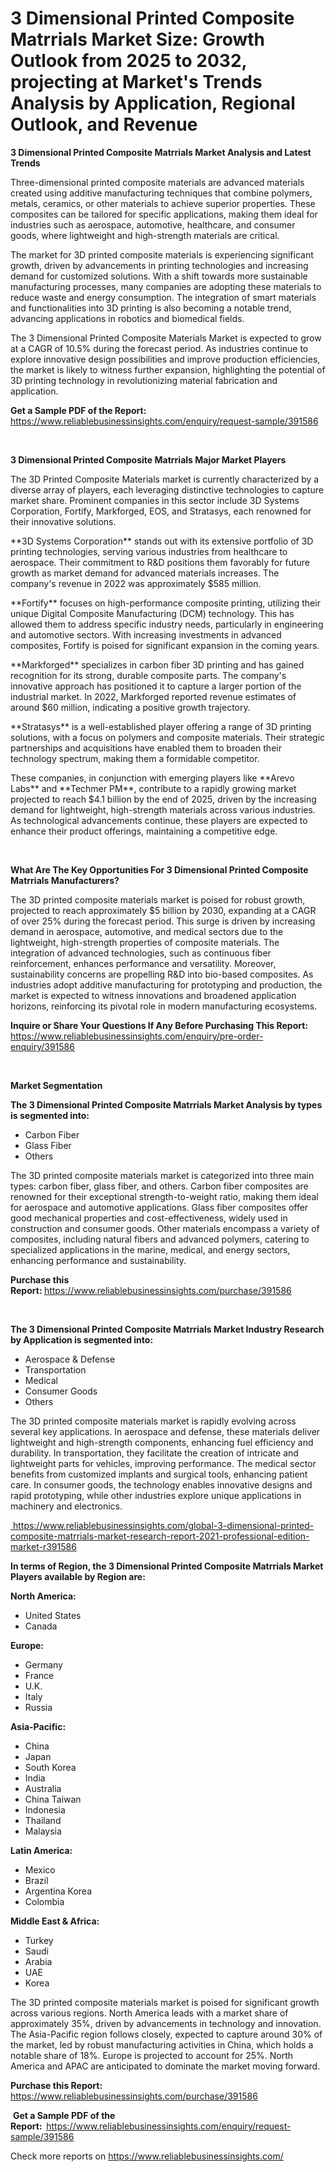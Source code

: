 <p><h1>3 Dimensional Printed Composite Matrrials Market Size: Growth Outlook from 2025 to 2032, projecting at Market's Trends Analysis by Application, Regional Outlook, and Revenue</h1></p><p><strong>3 Dimensional Printed Composite Matrrials Market Analysis and Latest Trends</strong></p>
<p><p>Three-dimensional printed composite materials are advanced materials created using additive manufacturing techniques that combine polymers, metals, ceramics, or other materials to achieve superior properties. These composites can be tailored for specific applications, making them ideal for industries such as aerospace, automotive, healthcare, and consumer goods, where lightweight and high-strength materials are critical. </p><p>The market for 3D printed composite materials is experiencing significant growth, driven by advancements in printing technologies and increasing demand for customized solutions. With a shift towards more sustainable manufacturing processes, many companies are adopting these materials to reduce waste and energy consumption. The integration of smart materials and functionalities into 3D printing is also becoming a notable trend, advancing applications in robotics and biomedical fields.</p><p>The 3 Dimensional Printed Composite Materials Market is expected to grow at a CAGR of 10.5% during the forecast period. As industries continue to explore innovative design possibilities and improve production efficiencies, the market is likely to witness further expansion, highlighting the potential of 3D printing technology in revolutionizing material fabrication and application.</p></p>
<p><strong>Get a Sample PDF of the Report:&nbsp;</strong> <a href="https://www.reliablebusinessinsights.com/enquiry/request-sample/391586?utm_campaign=2440&utm_medium=2&utm_source=Github&utm_content=ia&utm_term=29032025&utm_id=3-dimensional-printed-composite-matrrials">https://www.reliablebusinessinsights.com/enquiry/request-sample/391586</a></p>
<p>&nbsp;</p>
<p><strong>3 Dimensional Printed Composite Matrrials Major Market Players</strong></p>
<p><p>The 3D Printed Composite Materials market is currently characterized by a diverse array of players, each leveraging distinctive technologies to capture market share. Prominent companies in this sector include 3D Systems Corporation, Fortify, Markforged, EOS, and Stratasys, each renowned for their innovative solutions.</p><p>**3D Systems Corporation** stands out with its extensive portfolio of 3D printing technologies, serving various industries from healthcare to aerospace. Their commitment to R&D positions them favorably for future growth as market demand for advanced materials increases. The company's revenue in 2022 was approximately $585 million.</p><p>**Fortify** focuses on high-performance composite printing, utilizing their unique Digital Composite Manufacturing (DCM) technology. This has allowed them to address specific industry needs, particularly in engineering and automotive sectors. With increasing investments in advanced composites, Fortify is poised for significant expansion in the coming years.</p><p>**Markforged** specializes in carbon fiber 3D printing and has gained recognition for its strong, durable composite parts. The company's innovative approach has positioned it to capture a larger portion of the industrial market. In 2022, Markforged reported revenue estimates of around $60 million, indicating a positive growth trajectory.</p><p>**Stratasys** is a well-established player offering a range of 3D printing solutions, with a focus on polymers and composite materials. Their strategic partnerships and acquisitions have enabled them to broaden their technology spectrum, making them a formidable competitor. </p><p>These companies, in conjunction with emerging players like **Arevo Labs** and **Techmer PM**, contribute to a rapidly growing market projected to reach $4.1 billion by the end of 2025, driven by the increasing demand for lightweight, high-strength materials across various industries. As technological advancements continue, these players are expected to enhance their product offerings, maintaining a competitive edge.</p></p>
<p>&nbsp;</p>
<p><strong>What Are The Key Opportunities For 3 Dimensional Printed Composite Matrrials Manufacturers?</strong></p>
<p><p>The 3D printed composite materials market is poised for robust growth, projected to reach approximately $5 billion by 2030, expanding at a CAGR of over 25% during the forecast period. This surge is driven by increasing demand in aerospace, automotive, and medical sectors due to the lightweight, high-strength properties of composite materials. The integration of advanced technologies, such as continuous fiber reinforcement, enhances performance and versatility. Moreover, sustainability concerns are propelling R&D into bio-based composites. As industries adopt additive manufacturing for prototyping and production, the market is expected to witness innovations and broadened application horizons, reinforcing its pivotal role in modern manufacturing ecosystems.</p></p>
<p><strong>Inquire or Share Your Questions If Any Before Purchasing This Report:</strong> <a href="https://www.reliablebusinessinsights.com/enquiry/pre-order-enquiry/391586?utm_campaign=2440&utm_medium=2&utm_source=Github&utm_content=ia&utm_term=29032025&utm_id=3-dimensional-printed-composite-matrrials">https://www.reliablebusinessinsights.com/enquiry/pre-order-enquiry/391586</a></p>
<p>&nbsp;</p>
<p><strong>Market Segmentation</strong></p>
<p><strong>The 3 Dimensional Printed Composite Matrrials Market Analysis by types is segmented into:</strong></p>
<p><ul><li>Carbon Fiber</li><li>Glass Fiber</li><li>Others</li></ul></p>
<p><p>The 3D printed composite materials market is categorized into three main types: carbon fiber, glass fiber, and others. Carbon fiber composites are renowned for their exceptional strength-to-weight ratio, making them ideal for aerospace and automotive applications. Glass fiber composites offer good mechanical properties and cost-effectiveness, widely used in construction and consumer goods. Other materials encompass a variety of composites, including natural fibers and advanced polymers, catering to specialized applications in the marine, medical, and energy sectors, enhancing performance and sustainability.</p></p>
<p><strong>Purchase this Report:&nbsp;</strong><a href="https://www.reliablebusinessinsights.com/purchase/391586?utm_campaign=2440&utm_medium=2&utm_source=Github&utm_content=ia&utm_term=29032025&utm_id=3-dimensional-printed-composite-matrrials">https://www.reliablebusinessinsights.com/purchase/391586</a></p>
<p>&nbsp;</p>
<p><strong>The 3 Dimensional Printed Composite Matrrials Market Industry Research by Application is segmented into:</strong></p>
<p><ul><li>Aerospace & Defense</li><li>Transportation</li><li>Medical</li><li>Consumer Goods</li><li>Others</li></ul></p>
<p><p>The 3D printed composite materials market is rapidly evolving across several key applications. In aerospace and defense, these materials deliver lightweight and high-strength components, enhancing fuel efficiency and durability. In transportation, they facilitate the creation of intricate and lightweight parts for vehicles, improving performance. The medical sector benefits from customized implants and surgical tools, enhancing patient care. In consumer goods, the technology enables innovative designs and rapid prototyping, while other industries explore unique applications in machinery and electronics.</p></p>
<p><a href="https://www.reliablebusinessinsights.com/global-3-dimensional-printed-composite-matrrials-market-research-report-2021-professional-edition-market-r391586?utm_campaign=2440&utm_medium=2&utm_source=Github&utm_content=ia&utm_term=29032025&utm_id=3-dimensional-printed-composite-matrrials">&nbsp;https://www.reliablebusinessinsights.com/global-3-dimensional-printed-composite-matrrials-market-research-report-2021-professional-edition-market-r391586</a></p>
<p><strong>In terms of Region, the 3 Dimensional Printed Composite Matrrials Market Players available by Region are:</strong></p>
<p>
    <p> <strong> North America: </strong>
        <ul>
            <li>United States</li>
            <li>Canada</li>
        </ul>
        </p> 
    <p> <strong> Europe: </strong>
        <ul>
            <li>Germany</li>
            <li>France</li>
            <li>U.K.</li>
            <li>Italy</li>
            <li>Russia</li>
        </ul>
        </p> 
    <p> <strong> Asia-Pacific: </strong>
        <ul>
            <li>China</li>
            <li>Japan</li>
            <li>South Korea</li>
            <li>India</li>
            <li>Australia</li>
            <li>China Taiwan</li>
            <li>Indonesia</li>
            <li>Thailand</li>
            <li>Malaysia</li>
        </ul>
        </p> 
    <p> <strong> Latin America: </strong>
        <ul>
            <li>Mexico</li>
            <li>Brazil</li>
            <li>Argentina Korea</li>
            <li>Colombia</li>
        </ul>
        </p> 
    <p> <strong> Middle East & Africa: </strong>
        <ul>
            <li>Turkey</li>
            <li>Saudi</li>
            <li>Arabia</li>
            <li>UAE</li>
            <li>Korea</li>
        </ul>
    </p>
    </p>
<p><p>The 3D printed composite materials market is poised for significant growth across various regions. North America leads with a market share of approximately 35%, driven by advancements in technology and innovation. The Asia-Pacific region follows closely, expected to capture around 30% of the market, led by robust manufacturing activities in China, which holds a notable share of 18%. Europe is projected to account for 25%. North America and APAC are anticipated to dominate the market moving forward.</p></p>
<p><strong>Purchase this Report: </strong><a href="https://www.reliablebusinessinsights.com/purchase/391586?utm_campaign=2440&utm_medium=2&utm_source=Github&utm_content=ia&utm_term=29032025&utm_id=3-dimensional-printed-composite-matrrials">https://www.reliablebusinessinsights.com/purchase/391586</a></p>
<p>&nbsp;<strong>Get a Sample PDF of the Report:&nbsp;&nbsp;</strong><a href="https://www.reliablebusinessinsights.com/enquiry/request-sample/391586?utm_campaign=2440&utm_medium=2&utm_source=Github&utm_content=ia&utm_term=29032025&utm_id=3-dimensional-printed-composite-matrrials">https://www.reliablebusinessinsights.com/enquiry/request-sample/391586</a></p>
<p><strong></strong></p>
<p>Check more reports on <a href="https://www.reliablebusinessinsights.com/?utm_campaign=2440&utm_medium=2&utm_source=Github&utm_content=ia&utm_term=29032025&utm_id=3-dimensional-printed-composite-matrrials">https://www.reliablebusinessinsights.com/</a></p>